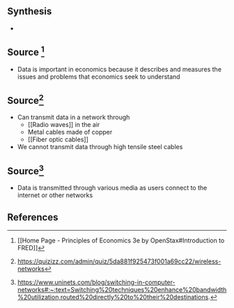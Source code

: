 ## Synthesis
- 
## Source [^1]
- Data is important in economics because it describes and measures the issues and problems that economics seek to understand
## Source[^2]
- Can transmit data in a network through
	- [[Radio waves]] in the air
	- Metal cables made of copper
	- [[Fiber optic cables]]
- We cannot transmit data through high tensile steel cables

## Source[^3]
- Data is transmitted through various media as users connect to the internet or other networks
## References

[^1]: [[Home Page - Principles of Economics 3e by OpenStax#Introduction to FRED]]
[^2]: https://quizizz.com/admin/quiz/5da881f925473f001a69cc22/wireless-networks
[^3]: https://www.uninets.com/blog/switching-in-computer-networks#:~:text=Switching%20techniques%20enhance%20bandwidth%20utilization,routed%20directly%20to%20their%20destinations.